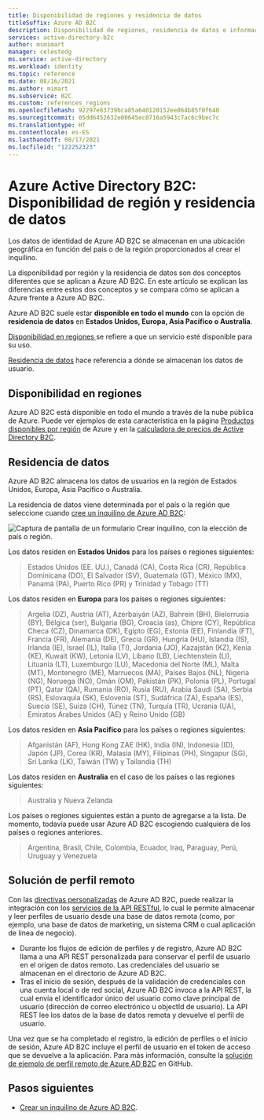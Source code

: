 ```yaml
---
title: Disponibilidad de regiones y residencia de datos
titleSuffix: Azure AD B2C
description: Disponibilidad de regiones, residencia de datos e información sobre los inquilinos de versión preliminar de Azure Active Directory B2C.
services: active-directory-b2c
author: msmimart
manager: celestedg
ms.service: active-directory
ms.workload: identity
ms.topic: reference
ms.date: 08/16/2021
ms.author: mimart
ms.subservice: B2C
ms.custom: references_regions
ms.openlocfilehash: 92297e63739bca85a640120152ee864b85f0f640
ms.sourcegitcommit: 05dd6452632e00645ec0716a5943c7ac6c9bec7c
ms.translationtype: HT
ms.contentlocale: es-ES
ms.lasthandoff: 08/17/2021
ms.locfileid: "122252323"
---
```

# <a name="azure-active-directory-b2c-region-availability--data-residency"></a>Azure Active Directory B2C: Disponibilidad de región y residencia de datos

Los datos de identidad de Azure AD B2C se almacenan en una ubicación geográfica en función del país o de la región proporcionados al crear el inquilino.

La disponibilidad por región y la residencia de datos son dos conceptos diferentes que se aplican a Azure AD B2C. En este artículo se explican las diferencias entre estos dos conceptos y se compara cómo se aplican a Azure frente a Azure AD B2C.

Azure AD B2C suele estar **disponible en todo el mundo** con la opción de **residencia de datos** en **Estados Unidos, Europa, Asia Pacífico o Australia**.

[Disponibilidad en regiones ](#region-availability) se refiere a que un servicio esté disponible para su uso.

[Residencia de datos](#data-residency) hace referencia a dónde se almacenan los datos de usuario.

## <a name="region-availability"></a>Disponibilidad en regiones

Azure AD B2C está disponible en todo el mundo a través de la nube pública de Azure. Puede ver ejemplos de esta característica en la página [Productos disponibles por región](https://azure.microsoft.com/regions/services/) de Azure y en la [calculadora de precios de Active Directory B2C](https://azure.microsoft.com/pricing/details/active-directory-b2c/).

## <a name="data-residency"></a>Residencia de datos

Azure AD B2C almacena los datos de usuarios en la región de Estados Unidos, Europa, Asia Pacífico o Australia.

La residencia de datos viene determinada por el país o la región que seleccione cuando [cree un inquilino de Azure AD B2C](tutorial-create-tenant.md):

![Captura de pantalla de un formulario Crear inquilino, con la elección de país o región.](./media/data-residency/data-residency-b2c-tenant.png)

Los datos residen en **Estados Unidos** para los países o regiones siguientes:

> Estados Unidos (EE. UU.), Canadá (CA), Costa Rica (CR), República Dominicana (DO), El Salvador (SV), Guatemala (GT), México (MX), Panamá (PA), Puerto Rico (PR) y Trinidad y Tobago (TT)

Los datos residen en **Europa** para los países o regiones siguientes:

> Argelia (DZ), Austria (AT), Azerbaiyán (AZ), Bahrein (BH), Bielorrusia (BY), Bélgica (ser), Bulgaria (BG), Croacia (as), Chipre (CY), República Checa (CZ), Dinamarca (DK), Egipto (EG), Estonia (EE), Finlandia (FT), Francia (FR), Alemania (DE), Grecia (GR), Hungría (HU), Islandia (IS), Irlanda (IE), Israel (IL), Italia (TI), Jordania (JO), Kazajstán (KZ), Kenia (KE), Kuwait (KW), Letonia (LV), Líbano (LB), Liechtenstein (LI), Lituania (LT), Luxemburgo (LU), Macedonia del Norte (ML), Malta (MT), Montenegro (ME), Marruecos (MA), Países Bajos (NL), Nigeria (NG), Noruega (NO), Omán (OM), Pakistán (PK), Polonia (PL), Portugal (PT), Qatar (QA), Rumania (RO), Rusia (RU), Arabia Saudí (SA), Serbia (RS), Eslovaquia (SK), Eslovenia (ST), Sudáfrica (ZA), España (ES), Suecia (SE), Suiza (CH), Túnez (TN), Turquía (TR), Ucrania (UA), Emiratos Árabes Unidos (AE) y Reino Unido (GB)

Los datos residen en **Asia Pacifico** para los países o regiones siguientes:

> Afganistán (AF), Hong Kong ZAE (HK), India (IN), Indonesia (ID), Japón (JP), Corea (KR), Malasia (MY), Filipinas (PH), Singapur (SG), Sri Lanka (LK), Taiwán (TW) y Tailandia (TH)

Los datos residen en **Australia** en el caso de los países o las regiones siguientes:

> Australia y Nueva Zelanda

Los países o regiones siguientes están a punto de agregarse a la lista. De momento, todavía puede usar Azure AD B2C escogiendo cualquiera de los países o regiones anteriores.

> Argentina, Brasil, Chile, Colombia, Ecuador, Iraq, Paraguay, Perú, Uruguay y Venezuela

## <a name="remote-profile-solution"></a>Solución de perfil remoto

Con las [directivas personalizadas](custom-policy-overview.md) de Azure AD B2C, puede realizar la integración con los [servicios de la API RESTful](api-connectors-overview.md), lo cual le permite almacenar y leer perfiles de usuario desde una base de datos remota (como, por ejemplo, una base de datos de marketing, un sistema CRM o cual aplicación de línea de negocio).  
- Durante los flujos de edición de perfiles y de registro, Azure AD B2C llama a una API REST personalizada para conservar el perfil de usuario en el origen de datos remoto. Las credenciales del usuario se almacenan en el directorio de Azure AD B2C. 
- Tras el inicio de sesión, después de la validación de credenciales con una cuenta local o de red social, Azure AD B2C invoca a la API REST, la cual envía el identificador único del usuario como clave principal de usuario (dirección de correo electrónico u objectId de usuario). La API REST lee los datos de la base de datos remota y devuelve el perfil de usuario.  

Una vez que se ha completado el registro, la edición de perfiles o el inicio de sesión, Azure AD B2C incluye el perfil de usuario en el token de acceso que se devuelve a la aplicación. Para más información, consulte la [solución de ejemplo de perfil remoto de Azure AD B2C](https://github.com/azure-ad-b2c/samples/tree/master/policies/remote-profile) en GitHub.

## <a name="next-steps"></a>Pasos siguientes

- [Crear un inquilino de Azure AD B2C](tutorial-create-tenant.md).
